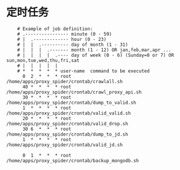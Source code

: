 # 定时任务

		# Example of job definition:
		# .---------------- minute (0 - 59)
		# |  .------------- hour (0 - 23)
		# |  |  .---------- day of month (1 - 31)
		# |  |  |  .------- month (1 - 12) OR jan,feb,mar,apr ...
		# |  |  |  |  .---- day of week (0 - 6) (Sunday=0 or 7) OR sun,mon,tue,wed,thu,fri,sat
		# |  |  |  |  |
		# *  *  *  *  * user-name  command to be executed
		  0  2  *  *  * root       /home/apps/proxy_spider/crontab/crawlall.sh
		  40 *  *  *  * root       /home/apps/proxy_spider/crontab/crawl_proxy_api.sh
		  30 *  *  *  * root       /home/apps/proxy_spider/crontab/dump_to_valid.sh
		  1  *  *  *  * root       /home/apps/proxy_spider/crontab/valid_valid.sh
		  20 *  *  *  * root       /home/apps/proxy_spider/crontab/valid_drop.sh
		  30 6  *  *  * root       /home/apps/proxy_spider/crontab/dump_to_jd.sh
		  1  *  *  *  * root       /home/apps/proxy_spider/crontab/valid_jd.sh 
		  
		  0  1  *  *  * root       /home/apps/proxy_spider/crontab/backup_mongodb.sh